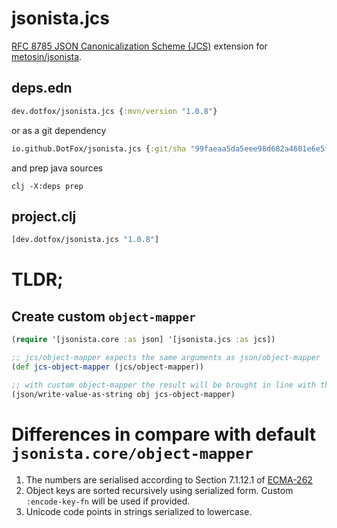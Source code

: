 # jsonista.jcs

[RFC 8785 JSON Canonicalization Scheme (JCS)](https://www.rfc-editor.org/rfc/rfc8785) extension for [metosin/jsonista](https://github.com/metosin/jsonista).

## deps.edn

```clojure
dev.dotfox/jsonista.jcs {:mvn/version "1.0.8"}
```

or as a git dependency

```clojure
io.github.DotFox/jsonista.jcs {:git/sha "99faeaa5da5eee98d682a4601e6e5f9b7adea44f"}
```

and prep java sources

```shell
clj -X:deps prep
```

## project.clj

```clojure
[dev.dotfox/jsonista.jcs "1.0.8"]
```

# TLDR;

## Create custom `object-mapper`

```clojure
(require '[jsonista.core :as json] '[jsonista.jcs :as jcs])

;; jcs/object-mapper expects the same arguments as json/object-mapper
(def jcs-object-mapper (jcs/object-mapper))

;; with custom object-mapper the result will be brought in line with the RFC 8785
(json/write-value-as-string obj jcs-object-mapper)
```

# Differences in compare with default `jsonista.core/object-mapper`

1. The numbers are serialised according to Section 7.1.12.1 of [ECMA-262](https://www.rfc-editor.org/rfc/rfc8785#ECMA-262)
2. Object keys are sorted recursively using serialized form. Custom `:encode-key-fn` will be used if provided.
3. Unicode code points in strings serialized to lowercase.

